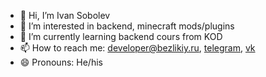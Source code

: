 - 👋 Hi, I’m Ivan Sobolev
- 👀 I’m interested in backend, minecraft mods/plugins
- 🌱 I’m currently learning backend cours from KOD
- 📫 How to reach me: developer@bezlikiy.ru,  [telegram](https://t.me/bezlikiys), [vk](https://vk.com/bezlikiys) 
- 😄 Pronouns: He/his

<!---
IvanSobolev/IvanSobolev is a ✨ special ✨ repository because its `README.md` (this file) appears on your GitHub profile.
You can click the Preview link to take a look at your changes.
--->
